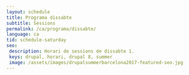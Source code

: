 ```yaml
---
layout: schedule
title: Programa dissabte
subtitle: Sessions
permalink: /ca/programa/dissabte/
language: ca
tid: schedule-saturday
seo:
 description: Horari de sessions de dissabte 1.
 keys: drupal, horari, drupal 8, summer
 image: /assets/images/drupalsummerbarcelona2017-featured-seo.jpg
---
```

